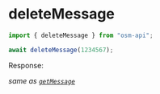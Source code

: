 # deleteMessage

```ts
import { deleteMessage } from "osm-api";

await deleteMessage(1234567);
```

Response:

_same as [`getMessage`](./getMessage.md)_
